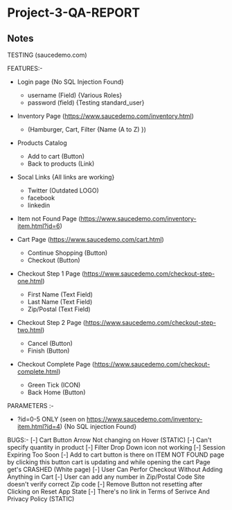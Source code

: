 # Project-3-QA-REPORT


 ## Notes ##
 
 TESTING (saucedemo.com)
 
FEATURES:-
 - Login page	 	{No SQL Injection Found}
   - username (Field) 	{Various Roles}
   - password (field) 	{Testing standard_user}

 - Inventory Page (https://www.saucedemo.com/inventory.html)
   - (Hamburger, Cart, Filter {Name (A to Z) })


 - Products Catalog
   - Add to cart (Button)
   - Back to products (Link)

 - Socal Links           {All links are working}
   - Twitter (Outdated LOGO)
   - facebook
   - linkedin

 - Item not Found Page (https://www.saucedemo.com/inventory-item.html?id=6)

 - Cart Page (https://www.saucedemo.com/cart.html)
   - Continue Shopping (Button)
   - Checkout (Button)


 - Checkout Step 1 Page (https://www.saucedemo.com/checkout-step-one.html)
   - First Name (Text Field)
   - Last Name  (Text Field)
   - Zip/Postal (Text Field)


 - Checkout Step 2 Page (https://www.saucedemo.com/checkout-step-two.html)
   - Cancel (Button)
   - Finish (Button)


 - Checkout Complete Page (https://www.saucedemo.com/checkout-complete.html)
   - Green Tick (ICON)
   - Back Home (Button)



PARAMETERS :- 
 
   - ?id=0-5 ONLY (seen on https://www.saucedemo.com/inventory-item.html?id=4)
                        {No SQL injection Found}



BUGS:-
 [-] Cart Button Arrow Not changing on Hover (STATIC)
 [-] Can't specify quantity in product
 [-] Filter Drop Down icon not working
 [-] Session Expiring Too Soon
 [-] Add to cart button is there on ITEM NOT FOUND page by clicking this button cart is updating and while opening the cart Page get's CRASHED (White page)
 [-] User Can Perfor Checkout Without Adding Anything in Cart
 [-] User can add any number in Zip/Postal Code Site doesn't verify correct Zip code
 [-] Remove Button not resetting after Clicking on Reset App State
 [-] There's no link in Terms of Serivce And Privacy Policy (STATIC)

